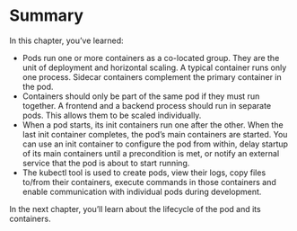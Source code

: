 # Summary
In this chapter, you’ve learned:

* Pods run one or more containers as a co-located group. They are the unit of deployment and horizontal scaling. A typical container runs only one process. Sidecar containers complement the primary container in the pod.
* Containers should only be part of the same pod if they must run together. A frontend and a backend process should run in separate pods. This allows them to be scaled individually.
* When a pod starts, its init containers run one after the other. When the last init container completes, the pod’s main containers are started. You can use an init container to configure the pod from within, delay startup of its main containers until a precondition is met, or notify an external service that the pod is about to start running.
* The kubectl tool is used to create pods, view their logs, copy files to/from their containers, execute commands in those containers and enable communication with individual pods during development.

In the next chapter, you’ll learn about the lifecycle of the pod and its containers.